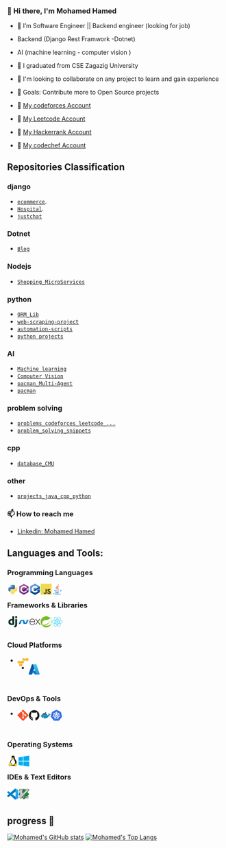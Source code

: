 ### 👋 Hi there, I'm Mohamed Hamed 
- 👀 I’m  Software Engineer || Backend engineer (looking for job)
- Backend (Django Rest Framwork -Dotnet)
- AI (machine learning - computer vision )
- 🌱 I graduated from CSE Zagazig University 
- 💞️ I'm looking to collaborate on any project to learn and gain experience
- 🥅  Goals: Contribute more to Open Source projects

- 🚀 [My codeforces Account](https://codeforces.com/profile/Mohamed_Hamed)
- 🚀 [My Leetcode Account](https://leetcode.com/Mohamed_Hamed/)
- 🚀 [My Hackerrank Account](https://www.hackerrank.com/mh1779371)
- 🚀 [My codechef Account](https://www.codechef.com/users/mohamed_hamed)


## Repositories Classification
 ### django
   - [`ecommerce`](https://github.com/MohamedHamed12/Back-End).
   - [`Hospital`](https://github.com/MohamedHamed12/Hospital-Backend).
   - [`justchat`](https://github.com/MohamedHamed12/justchat)
 ### Dotnet
   - [`Blog`](https://github.com/MohamedHamed12/Blog_dotnet)
 ### Nodejs
   - [`Shopping_MicroServices`](https://github.com/MohamedHamed12/Shopping_MicroServices)
 ### python
  - [`ORM_Lib`](https://github.com/MohamedHamed12/MH_lib)
  - [`web-scraping-project`](https://github.com/MohamedHamed12/web_scraping)
  - [`automation-scripts`](https://github.com/MohamedHamed12/automation-python)
  - [`python projects`](https://github.com/MohamedHamed12/python_projects)

  ### AI 
  - [`Machine learning`](https://github.com/MohamedHamed12/machine_learning)
  - [`Computer Vision`](https://github.com/MohamedHamed12/Computer_vision)
  - [`pacman_Multi-Agent`](https://github.com/MohamedHamed12/pacman_Multi-Agent)
  - [`pacman`](https://github.com/MohamedHamed12/pacman)
  ### problem solving 
  - [`problems_codeforces_leetcode_...`](https://github.com/MohamedHamed12/problem_solving)
  - [`problem_solving_snippets`](https://github.com/MohamedHamed12/problem_solving_snippets)
  ### cpp
  - [`database_CMU`](https://github.com/MohamedHamed12/database_CMU)
  ### other
- [`projects_java_cpp_python`](https://github.com/MohamedHamed12/projects_java_cpp_python)
 ### 📫 How to reach me 
<!-- - [my cv ](https://drive.google.com/file/d/1uXJ1_DBNM9w8wCo5P2ccO0kSMcxJwGnR/view?usp=share_link) -->
- [Linkedin: Mohamed Hamed](https://www.linkedin.com/in/mohamed-hamed-b0392b198/)


## Languages and Tools:


### Programming Languages

<img align="left" alt="Python" width="26px" src="https://github.com/devicons/devicon/blob/master/icons/python/python-original.svg" />
<img align="left" alt="C#" width="26px" src="https://github.com/devicons/devicon/blob/master/icons/csharp/csharp-original.svg" />
<img align="left" alt="C++" width="26px" src="https://github.com/devicons/devicon/blob/master/icons/cplusplus/cplusplus-original.svg" />
<img align="left" alt="JavaScript" width="26px" src="https://github.com/devicons/devicon/blob/master/icons/javascript/javascript-original.svg" />
<img align="left" alt="Java" width="26px" src="https://github.com/devicons/devicon/blob/master/icons/java/java-original.svg" />

<br />

### Frameworks & Libraries
[<img align="left" alt="Django" width="26px" src="https://github.com/devicons/devicon/blob/master/icons/django/django-plain.svg" />]() 
[<img align="left" alt=".NET" width="26px" src="https://github.com/devicons/devicon/blob/master/icons/dot-net/dot-net-original.svg" />]()
[<img align="left" alt="Express" width="26px" src="https://github.com/devicons/devicon/blob/master/icons/express/express-original.svg" />]()
[<img align="left" alt="Spring" width="26px" src="https://github.com/devicons/devicon/blob/master/icons/spring/spring-original.svg" />]()
[<img align="left" alt="React" width="26px" src="https://github.com/devicons/devicon/blob/master/icons/react/react-original.svg" />]()


<br />
<br />

### Cloud Platforms
- [<img align="left" alt="AWS" width="26px" src="https://github.com/devicons/devicon/blob/master/icons/amazonwebservices/amazonwebservices-original.svg" />]()
- [<img align="left" alt="Azure" width="26px" src="https://github.com/devicons/devicon/blob/master/icons/azure/azure-original.svg" />]()

<br />

### DevOps & Tools
 - [<img align="left" alt="Git" width="26px" src="https://github.com/devicons/devicon/blob/master/icons/git/git-original.svg" />]()
[<img align="left" alt="GitHub" width="26px" src="https://github.com/devicons/devicon/blob/master/icons/github/github-original.svg" />]()
[<img align="left" alt="Docker" width="26px" src="https://github.com/devicons/devicon/blob/master/icons/docker/docker-original.svg" />]()
[<img align="left" alt="Kubernetes" width="26px" src="https://github.com/devicons/devicon/blob/master/icons/kubernetes/kubernetes-plain.svg" />]()

<br />

### Operating Systems
[<img align="left" alt="Linux" width="26px" src="https://github.com/devicons/devicon/blob/master/icons/linux/linux-original.svg" />]()
[<img align="left" alt="Windows" width="26px" src="https://github.com/devicons/devicon/blob/master/icons/windows8/windows8-original.svg" />]()

<br />

### IDEs & Text Editors
[<img align="left" alt="Visual Studio Code" width="26px" src="https://github.com/devicons/devicon/blob/master/icons/vscode/vscode-original.svg" />]()
[<img align="left" alt="Vim" width="26px" src="https://github.com/devicons/devicon/blob/master/icons/vim/vim-original.svg" />]()

<br /><br />
## progress 🤩

[![Mohamed's GitHub stats](https://github-readme-stats.vercel.app/api?username=MohamedHamed12&show_icons=true)](https://github.com/anuraghazra/github-readme-stats)
[![Mohamed's Top Langs](https://github-readme-stats.vercel.app/api/top-langs/?username=MohamedHamed12&layout=compact)](https://github.com/anuraghazra/github-readme-stats)


